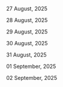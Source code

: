 27 August, 2025

28 August, 2025

29 August, 2025

30 August, 2025

31 August, 2025

01 September, 2025

02 September, 2025